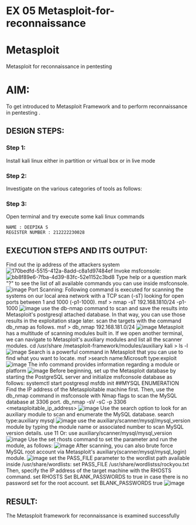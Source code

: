 # EX 05 Metasploit-for-reconnaissance
# Metasploit
Metasploit for reconnaissance in pentesting

# AIM:

To get introduced to Metasploit Framework and to  perform reconnaissance  in pentesting .

## DESIGN STEPS:

### Step 1:

Install kali linux either in partition or virtual box or in live mode

### Step 2:

Investigate on the various categories of tools as follows:

### Step 3:

Open terminal and try execute some kali linux commands
```
NAME : DEEPIKA S
REGISTER NUMBER : 212222230028
```

## EXECUTION STEPS AND ITS OUTPUT:
Find out the ip address of the attackers system
![170bedfd-5515-412a-8add-c8a1d97484ef](https://github.com/deepikasrinivasans/Metasploit-for-reconnaissance/assets/119393935/8af9633f-724f-40c4-b333-537f34243721)
Invoke msfconsole:
![bb8f89e6-7fba-4d39-83fc-52e1152c3bd8](https://github.com/deepikasrinivasans/Metasploit-for-reconnaissance/assets/119393935/0db16e5e-ff11-4d06-8f72-db7d80703fc7)
Type help or a question mark "?" to see the list of all available commands you can use inside msfconsole.
![image](https://github.com/Naveenaa28/Metasploit-for-reconnaissance/assets/131433133/814f3e01-93e2-494a-9434-11f32e34b293)
Port Scanning: Following command is executed for scanning the systems on our local area network with a TCP scan (-sT) looking for open ports between 1 and 1000 (-p1-1000). msf > nmap -sT 192.168.1810/24 -p1-1000
![image](https://github.com/Naveenaa28/Metasploit-for-reconnaissance/assets/131433133/782125d5-dfd5-4487-ac45-569e564b58e9)
use the db-nmap command to scan and save the results into Metasploit's postgresql attached database. In that way, you can use those results in the exploitation stage later. scan the targets with the command db_nmap as follows. msf > db_nmap 192.168.181.0/24
![image](https://github.com/Naveenaa28/Metasploit-for-reconnaissance/assets/131433133/1d55c8be-ae1f-408b-b777-2146a0b3c74a)
Metasploit has a multitude of scanning modules built in. If we open another terminal, we can navigate to Metasploit's auxiliary modules and list all the scanner modules. cd /usr/share /metasploit-framework/modules/auxiliary kali > ls -l
![image](https://github.com/Naveenaa28/Metasploit-for-reconnaissance/assets/131433133/8d9bfd2b-6e0d-4c63-8b29-7a3264563f62)
Search is a powerful command in Metasploit that you can use to find what you want to locate. msf >search name:Microsoft type:exploit
![image](https://github.com/Naveenaa28/Metasploit-for-reconnaissance/assets/131433133/04c6792c-c539-4654-80a6-367108f24965)
The info command provides information regarding a module or platform
![image](https://github.com/Naveenaa28/Metasploit-for-reconnaissance/assets/131433133/d4977770-bac1-48fd-9238-f89dcaaa509c)
Before beginning, set up the Metasploit database by starting the PostgreSQL server and initialize msfconsole database as follows: systemctl start postgresql msfdb init ##MYSQL ENUMERATION Find the IP address of the Metasploitable machine first. Then, use the db_nmap command in msfconsole with Nmap flags to scan the MySQL database at 3306 port. db_nmap -sV -sC -p 3306 <metasploitable_ip_address>
![image](https://github.com/Naveenaa28/Metasploit-for-reconnaissance/assets/131433133/e4156442-6cf5-45fa-83c6-10dfbb6c3d6c)
Use the search option to look for an auxiliary module to scan and enumerate the MySQL database. search type:auxiliary mysql
![image](https://github.com/Naveenaa28/Metasploit-for-reconnaissance/assets/131433133/e9765b55-f7fd-46bb-a34c-617de8111df2)
use the auxiliary/scanner/mysql/mysql_version module by typing the module name or associated number to scan MySQL version details. use 11 Or: use auxiliary/scanner/mysql/mysql_version
![image](https://github.com/Naveenaa28/Metasploit-for-reconnaissance/assets/131433133/7d98154f-f495-4fe3-bb15-323654a6d169)
Use the set rhosts command to set the parameter and run the module, as follows:
![image](https://github.com/Naveenaa28/Metasploit-for-reconnaissance/assets/131433133/712d0971-a80e-461e-805c-3275fc1d71ee)
After scanning, you can also brute force MySQL root account via Metasploit's auxiliary(scanner/mysql/mysql_login) module. 
![image](https://github.com/Naveenaa28/Metasploit-for-reconnaissance/assets/131433133/7f653cef-96e3-4c1d-a5df-02f5d16febe7)
set the PASS_FILE parameter to the wordlist path available inside /usr/share/wordlists: set PASS_FILE /usr/share/wordlistss/rockyou.txt Then, specify the IP address of the target machine with the RHOSTS command. set RHOSTS Set BLANK_PASSWORDS to true in case there is no password set for the root account. set BLANK_PASSWORDS true
![image](https://github.com/Naveenaa28/Metasploit-for-reconnaissance/assets/131433133/fdb5cabf-877c-4bb1-876d-6c6208d8d4be)
## RESULT:
The Metasploit framework for reconnaissance is  examined successfully
